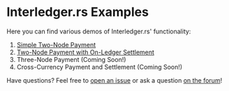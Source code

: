 # Interledger.rs Examples

Here you can find various demos of Interledger.rs' functionality:

1. [Simple Two-Node Payment](./simple/README.md)
1. [Two-Node Payment with On-Ledger Settlement](./eth-settlement/README.md)
1. Three-Node Payment (Coming Soon!)
1. Cross-Currency Payment and Settlement (Coming Soon!)

Have questions? Feel free to [open an issue](https://github.com/emschwartz/interledger-rs/issues/new) or ask a question [on the forum](https://forum.interledger.org/)!
